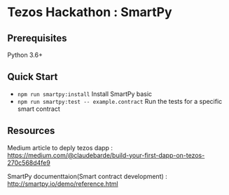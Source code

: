 Tezos Hackathon : SmartPy
===


Prerequisites
---

Python 3.6+

Quick Start
---
 
 - ``npm run smartpy:install`` Install SmartPy basic
 - ``npm run smartpy:test -- example.contract`` Run the tests for a specific smart contract



## Resources 

Medium article to deply tezos dapp : https://medium.com/@claudebarde/build-your-first-dapp-on-tezos-270c568d4fe9

SmartPy documenttaion(Smart contract development) : http://smartpy.io/demo/reference.html
